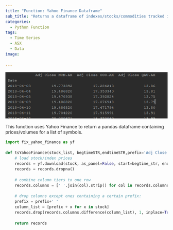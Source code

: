 ```yaml
---
title: "Function: Yahoo Finance Dataframe"
sub_title: "Returns a dataframe of indexes/stocks/commodities tracked in Yahoo Finance"
categories:
  - Python Function
tags:
  - Time Series
  - ASX
  - Data
image: 

---
```


![png](/assets/images/post2/post-01-09-2019-dataframe.PNG)



This function uses Yahoo Finance to return a pandas dataframe containing prices/volumes for a list of symbols.


```python
import fix_yahoo_finance as yf

def tsYahooFinance(stock_list, begtimeSTR,endtimeSTR,prefix='Adj Close'):
    # load stock/index prices
    records = yf.download(stock, as_panel=False, start=begtime_str, end=endtime_str)
    records = records.dropna()
    
    # combine column tiers to one row
    records.columns = [' '.join(col).strip() for col in records.columns.values]

    # drop columns except ones containing a certain prefix:
    prefix = prefix+' '
    column_list = [prefix + x for x in stock]
    records.drop(records.columns.difference(column_list), 1, inplace=True)

    return records
```